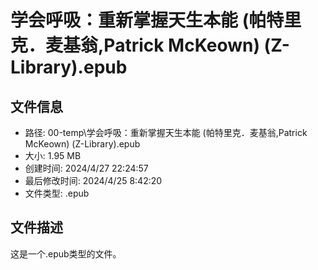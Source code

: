 ﻿# 学会呼吸：重新掌握天生本能 (帕特里克．麦基翁,Patrick McKeown) (Z-Library).epub

## 文件信息
- 路径: 00-temp\学会呼吸：重新掌握天生本能 (帕特里克．麦基翁,Patrick McKeown) (Z-Library).epub
- 大小: 1.95 MB
- 创建时间: 2024/4/27 22:24:57
- 最后修改时间: 2024/4/25 8:42:20
- 文件类型: .epub

## 文件描述
这是一个.epub类型的文件。

